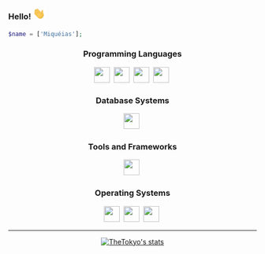 ### Hello! <img src="wave.gif" width="25px"/>

```php
$name = ['Miquéias'];
```
<p align="left">
</p>
<div align="center">

### Programming Languages

<img height="32" width="32" src="https://icongr.am/devicon/php-plain.svg?size=128&color=currentColor" />&nbsp;
<img height="32" width="32" src="https://icongr.am/devicon/html5-original.svg?size=128&color=currentColor" />&nbsp;
<img height="32" width="32" src="https://icongr.am/devicon/css3-original.svg?size=128&color=currentColor" />&nbsp;
<img height="32" width="32" src="https://icongr.am/devicon/javascript-original.svg?size=128&color=currentColor" />&nbsp;

### Database Systems

<img height="32" width="32" src="https://icongr.am/devicon/mysql-original-wordmark.svg?size=128&color=currentColor" />&nbsp;

### Tools and Frameworks
<img height="32" width="32" src="https://icongr.am/devicon/bootstrap-plain-wordmark.svg?size=128&color=currentColor" />&nbsp;


### Operating Systems

<img height="32" width="32" src="https://icongr.am/devicon/linux-original.svg?size=128&color=currentColor" />&nbsp;
<img height="32" width="32" src="https://icongr.am/devicon/windows8-original.svg?size=128&color=currentColor" />&nbsp;
<img height="32" width="32" src="https://icongr.am/devicon/debian-plain.svg?size=128&color=currentColor" />&nbsp;    

</div>


<hr>

<p align="center">
  <a href="https://github.com/TheTokyo">
    <img src="https://github-readme-stats.vercel.app/api?username=TheTokyo&hide_border=true&show_icons=true" alt="TheTokyo's stats">
  </a>
</p>
